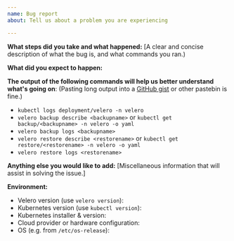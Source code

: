 ```yaml
---
name: Bug report
about: Tell us about a problem you are experiencing

---
```


**What steps did you take and what happened:**
[A clear and concise description of what the bug is, and what commands you ran.)


**What did you expect to happen:**


**The output of the following commands will help us better understand what's going on**:
(Pasting long output into a [GitHub gist](https://gist.github.com) or other pastebin is fine.)

* `kubectl logs deployment/velero -n velero`
* `velero backup describe <backupname>` or `kubectl get backup/<backupname> -n velero -o yaml`
* `velero backup logs <backupname>`
* `velero restore describe <restorename>` or `kubectl get restore/<restorename> -n velero -o yaml`
* `velero restore logs <restorename>`


**Anything else you would like to add:**
[Miscellaneous information that will assist in solving the issue.]


**Environment:**

- Velero version (use `velero version`):
- Kubernetes version (use `kubectl version`):
- Kubernetes installer & version:
- Cloud provider or hardware configuration:
- OS (e.g. from `/etc/os-release`):

